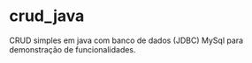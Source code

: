 # crud_java
CRUD simples em java com banco de dados (JDBC) MySql para demonstração de funcionalidades.
